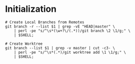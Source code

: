 Initialization
===

    # Create Local Branches from Remotes
    git branch -r --list $1 | grep -vE "HEAD|master" \
        | perl -pe "s/^\s*(\w+?\/(.*))/git branch \2 \1/g;" \
        | $SHELL;

    # Create Worktree
    git branch --list $1 | grep -v master | cut -c3- \
        | perl -pe "s/^\s*(.*)/git worktree add \1 \1/g;" \
        | $SHELL;


